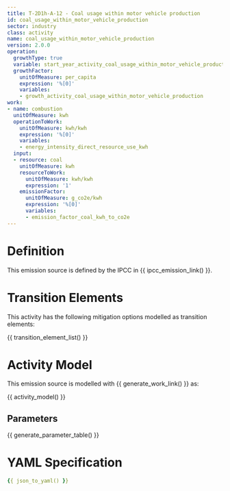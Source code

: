 ```yaml
---
title: T-2D1h-A-12 - Coal usage within motor vehicle production
id: coal_usage_within_motor_vehicle_production
sector: industry
class: activity
name: coal_usage_within_motor_vehicle_production
version: 2.0.0
operation:
  growthType: true
  variable: start_year_activity_coal_usage_within_motor_vehicle_production
  growthFactor:
    unitOfMeasure: per_capita
    expression: '%[0]'
    variables:
    - growth_activity_coal_usage_within_motor_vehicle_production
work:
- name: combustion
  unitOfMeasure: kwh
  operationToWork:
    unitOfMeasure: kwh/kwh
    expression: '%[0]'
    variables:
    - energy_intensity_direct_resource_use_kwh
  input:
  - resource: coal
    unitOfMeasure: kwh
    resourceToWork:
      unitOfMeasure: kwh/kwh
      expression: '1'
    emissionFactor:
      unitOfMeasure: g_co2e/kwh
      expression: '%[0]'
      variables:
      - emission_factor_coal_kwh_to_co2e
---
```



# Definition
This emission source is defined by the IPCC in {{ ipcc_emission_link() }}.

# Transition Elements

This activity has the following mitigation options modelled as transition elements:

{{ transition_element_list() }}

# Activity Model
This emission source is modelled with {{ generate_work_link() }} as:

{{ activity_model() }}

## Parameters

{{ generate_parameter_table() }}

# YAML Specification

```yaml
{{ json_to_yaml() }}
```

